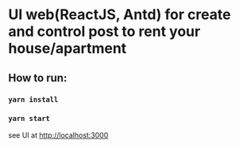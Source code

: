 # UI web(ReactJS, Antd) for create and control post to rent your house/apartment 

## How to run:

### `yarn install`

### `yarn start`

see UI at [http://localhost:3000](abc)
